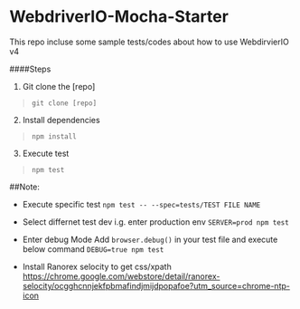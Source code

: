 # WebdriverIO-Mocha-Starter
This repo incluse some sample tests/codes about how to use WebdirvierIO v4

####Steps

1. Git clone the [repo]
> `git clone [repo]`
2. Install dependencies 
> `npm install`
3. Execute test
> `npm test`

##Note:
* Execute specific test
`npm test -- --spec=tests/TEST FILE NAME`

* Select differnet test dev
 i.g. enter production env
`SERVER=prod npm test`

* Enter debug Mode
Add `browser.debug()` in your test file and execute below command
`DEBUG=true npm test`

* Install Ranorex selocity to get css/xpath
https://chrome.google.com/webstore/detail/ranorex-selocity/ocgghcnnjekfpbmafindjmijdpopafoe?utm_source=chrome-ntp-icon

